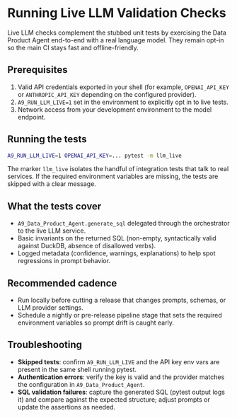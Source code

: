 # Running Live LLM Validation Checks

Live LLM checks complement the stubbed unit tests by exercising the Data Product Agent end-to-end with a real language model. They remain opt-in so the main CI stays fast and offline-friendly.

## Prerequisites

1. Valid API credentials exported in your shell (for example, `OPENAI_API_KEY` or `ANTHROPIC_API_KEY` depending on the configured provider).
2. `A9_RUN_LLM_LIVE=1` set in the environment to explicitly opt in to live tests.
3. Network access from your development environment to the model endpoint.

## Running the tests

```bash
A9_RUN_LLM_LIVE=1 OPENAI_API_KEY=... pytest -m llm_live
```

The marker `llm_live` isolates the handful of integration tests that talk to real services. If the required environment variables are missing, the tests are skipped with a clear message.

## What the tests cover

- `A9_Data_Product_Agent.generate_sql` delegated through the orchestrator to the live LLM service.
- Basic invariants on the returned SQL (non-empty, syntactically valid against DuckDB, absence of disallowed verbs).
- Logged metadata (confidence, warnings, explanations) to help spot regressions in prompt behavior.

## Recommended cadence

- Run locally before cutting a release that changes prompts, schemas, or LLM provider settings.
- Schedule a nightly or pre-release pipeline stage that sets the required environment variables so prompt drift is caught early.

## Troubleshooting

- **Skipped tests**: confirm `A9_RUN_LLM_LIVE` and the API key env vars are present in the same shell running pytest.
- **Authentication errors**: verify the key is valid and the provider matches the configuration in `A9_Data_Product_Agent`.
- **SQL validation failures**: capture the generated SQL (pytest output logs it) and compare against the expected structure; adjust prompts or update the assertions as needed.
